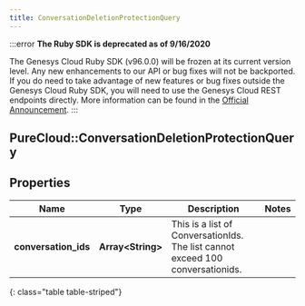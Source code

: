 ```yaml
---
title: ConversationDeletionProtectionQuery
---
```


:::error
**The Ruby SDK is deprecated as of 9/16/2020**

The Genesys Cloud Ruby SDK (v96.0.0) will be frozen at its current version level. Any new enhancements to our API or bug fixes will not be backported. If you do need to take advantage of new features or bug fixes outside the Genesys Cloud Ruby SDK, you will need to use the Genesys Cloud REST endpoints directly. More information can be found in the [Official Announcement](https://developer.mypurecloud.com/forum/t/announcement-genesys-cloud-ruby-sdk-end-of-life/8850).
:::


## PureCloud::ConversationDeletionProtectionQuery

## Properties

|Name | Type | Description | Notes|
|------------ | ------------- | ------------- | -------------|
| **conversation_ids** | **Array&lt;String&gt;** | This is a list of ConversationIds. The list cannot exceed 100 conversationids. | |
{: class="table table-striped"}



